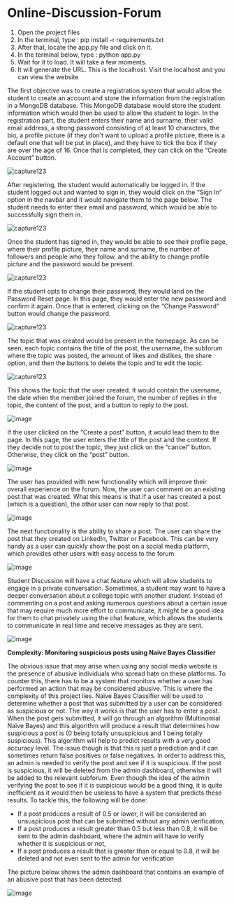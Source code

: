 # Online-Discussion-Forum

1. Open the project files
2. In the terminal, type : pip install -r requirements.txt
3. After that, locate the app.py file and click on it.
4. In the terminal below, type : python app.py
5. Wait for it to load. It will take a few moments.
6. It will generate the URL. This is the localhost. Visit the localhost and you can view the website

The first objective was to create a registration system that would allow the student to create an account and store the information from the registration in a MongoDB database. This MongoDB database would store the student information which would then be used to allow the student to login. In the registration part, the student enters their name and surname, their valid email address, a strong password consisting of at least 10 characters, the bio, a profile picture (if they don’t want to upload a profile picture, there is a default one that will be put in place), and they have to tick the box if they are over the age of 16. Once that is completed, they can click on the “Create Account” button.

![capture123](https://github.com/amar2468/Online-Discussion-Forum/assets/63669768/d1d6be72-5408-4d6f-a534-32f377a7817f)

After registering, the student would automatically be logged in. If the student logged out and wanted to sign in, they would click on the “Sign In” option in the navbar and it would navigate them to the page below. The student needs to enter their email and password, which would be able to successfully sign them in.

![capture123](https://github.com/amar2468/Online-Discussion-Forum/assets/63669768/0f246329-14f2-4ac3-bf73-dddeedbed781)

Once the student has signed in, they would be able to see their profile page, where their profile picture, their name and surname, the number of followers and people who they follow, and the ability to change profile picture and the password would be present.

![capture123](https://github.com/amar2468/Online-Discussion-Forum/assets/63669768/dc249c59-6f79-4c34-9edb-7ce3418eb464)

If the student opts to change their password, they would land on the Password Reset page. In this page, they would enter the new password and confirm it again. Once that is entered, clicking on the “Change Password” button would change the password.

![capture123](https://github.com/amar2468/Online-Discussion-Forum/assets/63669768/cfc7f3e1-7c39-41bc-a965-80a8e284fd87)

The topic that was created would be present in the homepage. As can be seen, each topic contains the title of the post, the username, the subforum where the topic was posted, the amount of likes and dislikes, the share option, and then the buttons to delete the topic and to edit the topic.

![capture123](https://github.com/amar2468/Online-Discussion-Forum/assets/63669768/a3554247-6a8a-46f3-90ae-a2c4132e3878)

This shows the topic that the user created. It would contain the username, the date when the member joined the forum, the number of replies in the topic, the content of the post, and a button to reply to the post.

![image](https://github.com/amar2468/Online-Discussion-Forum/assets/63669768/7122f843-e23e-47b4-bbc8-e336b99d9c99)

If the user clicked on the “Create a post” button, it would lead them to the page. In this page, the user enters the title of the post and the content. If they decide not to post the topic, they just click on the “cancel” button. Otherwise, they click on the “post” button.

![image](https://github.com/amar2468/Online-Discussion-Forum/assets/63669768/e0838386-62b8-47de-9ed4-b9a71f7f8be4)

The user has provided with new functionality which will improve their overall experience on the forum. Now, the user can comment on an existing post that was created. What this means is that if a user has created a post (which is a question), the other user can now reply to that post.

![image](https://github.com/amar2468/Online-Discussion-Forum/assets/63669768/c03cdf06-da26-47e0-8579-ac05e80d9dce)

The next functionality is the ability to share a post. The user can share the post that they created on LinkedIn, Twitter or Facebook. This can be very handy as a user can quickly show the post on a social media platform, which provides other users with easy access to the forum.

![image](https://github.com/amar2468/Online-Discussion-Forum/assets/63669768/598516e2-a7e6-4012-905c-9e5839d19c1b)

Student Discussion will have a chat feature which will allow students to engage in a private conversation. Sometimes, a student may want to have a deeper conversation about a college topic with another student. Instead of commenting on a post and asking numerous questions about a certain issue that may require much more effort to communicate, it might be a good idea for them to chat privately using the chat feature, which allows the students to communicate in real time and receive messages as they are sent.

![image](https://github.com/amar2468/Online-Discussion-Forum/assets/63669768/d0f3ea48-a3b9-4ba4-9e11-4fae7ad10f46)

**Complexity: Monitoring suspicious posts using Naive Bayes Classifier**

The obvious issue that may arise when using any social media website is the presence of abusive individuals who spread hate on these platforms. To counter this, there has to be a system that monitors whether a user has performed an action that may be considered abusive. This is where the complexity of this project lies. Naïve Bayes Classifier will be used to determine whether a post that was submitted by a user can be considered as suspicious or not.
The way it works is that the user has to enter a post. When the post gets submitted, it will go through an algorithm (Multinomial Naïve Bayes) and this algorithm will produce a result that determines how suspicious a post is (0 being totally unsuspicious and 1 being totally suspicious). This algorithm will help to predict results with a very good accuracy level. The issue though is that this is just a prediction and it can sometimes return false positives or false negatives. In order to address this, an admin is needed to verify the post and see if it is suspicious. If the post is suspicious, it will be deleted from the admin dashboard, otherwise it will be added to the relevant subforum.
Even though the idea of the admin verifying the post to see if it is suspicious would be a good thing, it is quite inefficient as it would then be useless to have a system that predicts these results. To tackle this, the following will be done:

- If a post produces a result of 0.5 or lower, it will be considered an unsuspicious post that can be submitted without any admin verification,
- If a post produces a result greater than 0.5 but less than 0.8, it will be sent to the admin dashboard, where the admin will have to verify whether it is suspicious or not,
- If a post produces a result that is greater than or equal to 0.8, it will be deleted and not even sent to the admin for verification

The picture below shows the admin dashboard that contains an example of an abusive post that has been detected.

![image](https://github.com/amar2468/Online-Discussion-Forum/assets/63669768/01a2226d-c305-4dd3-813b-b4639ca7ea10)

